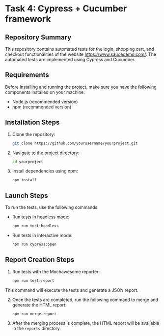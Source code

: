 # Task 4: Cypress + Cucumber framework

## Repository Summary
This repository contains automated tests for the login, shopping cart, and checkout functionalities of the website https://www.saucedemo.com/. The automated tests are implemented using Cypress and Cucumber.

## Requirements

Before installing and running the project, make sure you have the following components installed on your machine:

- Node.js (recommended version)
- npm (recommended version)

## Installation Steps

1. Clone the repository:

    ```bash
    git clone https://github.com/yourusername/yourproject.git
    ```

2. Navigate to the project directory:

    ```bash
    cd yourproject
    ```
3. Install dependencies using npm:

    ```bash
    npm install
    ```

## Launch Steps

To run the tests, use the following commands:

- Run tests in headless mode:

    ```bash
    npm run test:headless
    ```
- Run tests in interactive mode:

    ```bash
    npm run cypress:open
    ```

## Report Creation Steps 

1. Run tests with the Mochawesome reporter:

    ```bash
    npm run test:report
    ```
 This command will execute the tests and generate a JSON report.

2. Once the tests are completed, run the following command to merge and generate the HTML report:

    ```bash
    npm run merge:report
    ```
3. After the merging process is complete, the HTML report will be available in the `reports` directory.   